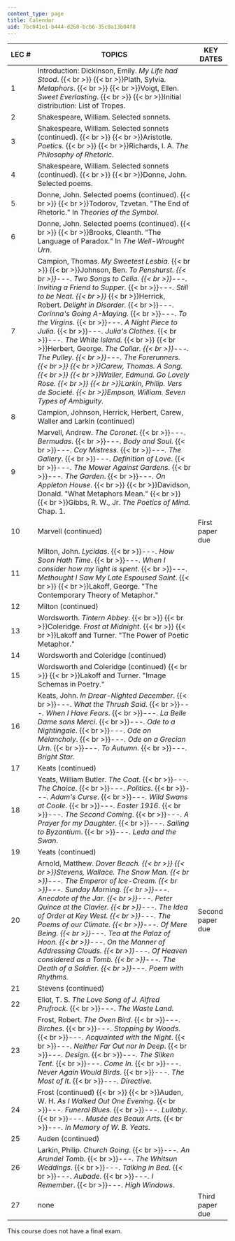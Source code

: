 ```yaml
---
content_type: page
title: Calendar
uid: 7bc041e1-b444-d260-bcb6-35c0a13b04f8
---
```


| LEC # | TOPICS | KEY DATES |
| --- | --- | --- |
| 1 | Introduction: Dickinson, Emily. _My Life had Stood_.  {{< br >}}  {{< br >}}Plath, Sylvia. _Metaphors_.  {{< br >}}  {{< br >}}Voigt, Ellen. _Sweet Everlasting_.  {{< br >}}  {{< br >}}Initial distribution: List of Tropes. |  |
| 2 | Shakespeare, William. Selected sonnets. |  |
| 3 | Shakespeare, William. Selected sonnets (continued).  {{< br >}}  {{< br >}}Aristotle. _Poetics._  {{< br >}}  {{< br >}}Richards, I. A. _The Philosophy of Rhetoric._ |  |
| 4 | Shakespeare, William. Selected sonnets (continued).  {{< br >}}  {{< br >}}Donne, John. Selected poems. |  |
| 5 | Donne, John. Selected poems (continued).  {{< br >}}  {{< br >}}Todorov, Tzvetan. "The End of Rhetoric." In _Theories of the Symbol_. |  |
| 6 | Donne, John. Selected poems (continued).  {{< br >}}  {{< br >}}Brooks, Cleanth. "The Language of Paradox." In _The Well-Wrought Urn_. |  |
| 7 | Campion, Thomas. _My Sweetest Lesbia._  {{< br >}}  {{< br >}}Johnson, Ben. _To Penshurst.  {{< br >}}\---._ _Two Songs to Celia.  {{< br >}}\---. Inviting a Friend to Supper._  {{< br >}}_\---. Still to be Neat.  {{< br >}}_  {{< br >}}Herrick, Robert. _Delight in Disorder._  {{< br >}}_\---. Corinna's Going A-Maying._  {{< br >}}_\---. To the Virgins._  {{< br >}}_\---. A Night Piece to Julia._  {{< br >}}_\---. Julia's Clothes._  {{< br >}}_\---. The White Island._  {{< br >}}  {{< br >}}Herbert, George. _The Collar.  {{< br >}}\---. The Pulley.  {{< br >}}\---. The Forerunners.  {{< br >}}  {{< br >}}_Carew, Thomas. _A Song.  {{< br >}}  {{< br >}}_Waller_,_ Edmund. _Go Lovely Rose.  {{< br >}}  {{< br >}}_Larkin_,_ Philip. _Vers de Societé._  {{< br >}}Empson, William_. Seven Types of Ambiguity._ |  |
| 8 | Campion, Johnson, Herrick, Herbert, Carew, Waller and Larkin (continued) |  |
| 9 | Marvell, Andrew. _The Coronet_.  {{< br >}}_\---._ _Bermudas_.  {{< br >}}_\---._ _Body and Soul_.  {{< br >}}_\---._ _Coy Mistress_.  {{< br >}}_\---._ _The Gallery_.  {{< br >}}_\---._ _Definition of Love_.  {{< br >}}_\---. The Mower Against Gardens_.  {{< br >}}_\---. The Garden_.  {{< br >}}_\---. On Appleton House_.  {{< br >}}  {{< br >}}Davidson, Donald. "What Metaphors Mean."  {{< br >}}  {{< br >}}Gibbs, R. W., Jr. _The Poetics of Mind._ Chap. 1. |  |
| 10 | Marvell (continued) | First paper due |
| 11 | Milton, John. _Lycidas_.  {{< br >}}_\---. How Soon Hath Time_.  {{< br >}}_\---. When I consider how my light is spent_.  {{< br >}}_\---. Methought I Saw My Late Espoused Saint_.  {{< br >}}  {{< br >}}Lakoff, George. "The Contemporary Theory of Metaphor." |  |
| 12 | Milton (continued) |  |
| 13 | Wordsworth. _Tintern Abbey_.  {{< br >}}  {{< br >}}Coleridge. _Frost at Midnight_.  {{< br >}}  {{< br >}}Lakoff and Turner. "The Power of Poetic Metaphor." |  |
| 14 | Wordsworth and Coleridge (continued) |  |
| 15 | Wordsworth and Coleridge (continued)  {{< br >}}  {{< br >}}Lakoff and Turner. "Image Schemas in Poetry." |  |
| 16 | Keats, John. _In Drear-Nighted December_.  {{< br >}}_\---. What the Thrush Said_.  {{< br >}}_\---. When I Have Fears_.  {{< br >}}_\---. La Belle Dame sans Merci_.  {{< br >}}_\---. Ode to a Nightingale_.  {{< br >}}_\---. Ode on Melancholy_.  {{< br >}}_\---. Ode on a Grecian Urn_.  {{< br >}}_\---. To Autumn_.  {{< br >}}_\---. Bright Star._ |  |
| 17 | Keats (continued) |  |
| 18 | Yeats, William Butler. _The Coat_.  {{< br >}}_\---. The Choice_.  {{< br >}}_\---. Politics_.  {{< br >}}_\---. Adam's Curse_.  {{< br >}}_\---. Wild Swans at Coole_.  {{< br >}}_\---. Easter 1916_.  {{< br >}}_\---._ _The Second Coming_.  {{< br >}}_\---. A Prayer for my Daughter_.  {{< br >}}_\---. Sailing to Byzantium_.  {{< br >}}_\---. Leda and the Swan_. |  |
| 19 | Yeats (continued) |  |
| 20 | Arnold, Matthew. _Dover Beach.  {{< br >}}  {{< br >}}_Stevens, Wallace_. The Snow Man.  {{< br >}}\---. The Emperor of Ice-Cream.  {{< br >}}\---. Sunday Morning.  {{< br >}}\---. Anecdote of the Jar.  {{< br >}}\---. Peter Quince at the Clavier.  {{< br >}}\---. The Idea of Order at Key West.  {{< br >}}\---. The Poems of our Climate.  {{< br >}}\---. Of Mere Being.  {{< br >}}\---. Tea at the Palaz of Hoon.  {{< br >}}\---. On the Manner of Addressing Clouds.  {{< br >}}\---. Of Heaven considered as a Tomb.  {{< br >}}\---. The Death of a Soldier.  {{< br >}}\---. Poem with Rhythms._ | Second paper due |
| 21 | Stevens (continued) |  |
| 22 | Eliot, T. S. _The Love Song of J. Alfred Prufrock_.  {{< br >}}_\---._ _The Waste Land_. |  |
| 23 | Frost, Robert. _The Oven Bird_.  {{< br >}}_\---. Birches_.  {{< br >}}_\---. Stopping by Woods_.  {{< br >}}_\---. Acquainted with the Night_.  {{< br >}}_\---. Neither Far Out nor In Deep_.  {{< br >}}_\---. Design_.  {{< br >}}_\---. The Silken Tent_.  {{< br >}}_\---. Come In_.  {{< br >}}_\---. Never Again Would Birds_.  {{< br >}}_\---. The Most of It_.  {{< br >}}_\---. Directive_. |  |
| 24 | Frost (continued)  {{< br >}}  {{< br >}}Auden, W. H. _As I Walked Out One Evening_.  {{< br >}}_\---. Funeral Blues_.  {{< br >}}_\---. Lullaby_.  {{< br >}}_\---. Musée des Beaux Arts_.  {{< br >}}_\---. In Memory of W. B. Yeats_. |  |
| 25 | Auden (continued) |  |
| 26 | Larkin, Philip. _Church Going_.  {{< br >}}_\---. An Arundel Tomb_.  {{< br >}}_\---. The Whitsun Weddings_.  {{< br >}}_\---. Talking in Bed_.  {{< br >}}_\---. Aubade_.  {{< br >}}_\---. I Remember_.  {{< br >}}_\---. High Windows_. |  |
| 27 | none | Third paper due 

  

This course does not have a final exam.